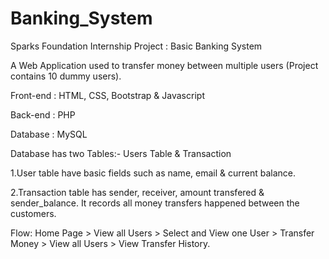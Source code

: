 # Banking_System

Sparks Foundation Internship Project : Basic Banking System

A Web Application used to transfer money between multiple users (Project contains 10 dummy users).

Front-end : HTML, CSS, Bootstrap & Javascript 

Back-end : PHP 

Database : MySQL

Database has two Tables:- Users Table & Transaction 

1.User table have basic fields such as name, email & current balance.

2.Transaction table has sender, receiver, amount transfered & sender_balance. 
It records all money transfers happened between the customers.

Flow: Home Page > View all Users > Select and View one User > Transfer Money > View all Users > View Transfer History.
